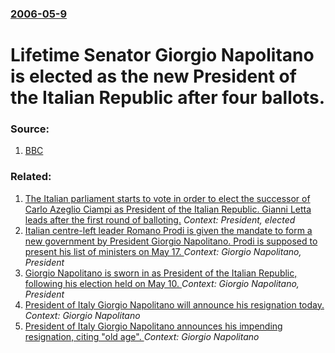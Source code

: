 ### [2006-05-9](/news/2006/05/9/index.md)

#  Lifetime Senator Giorgio Napolitano is elected as the new President of the Italian Republic after four ballots. 




### Source:

1. [BBC](http://news.bbc.co.uk/2/hi/europe/4757895.stm)

### Related:

1. [ The Italian parliament starts to vote in order to elect the successor of Carlo Azeglio Ciampi as President of the Italian Republic. Gianni Letta leads after the first round of balloting.](/news/2006/05/8/the-italian-parliament-starts-to-vote-in-order-to-elect-the-successor-of-carlo-azeglio-ciampi-as-president-of-the-italian-republic-gianni.md) _Context: President, elected_
2. [ Italian centre-left leader Romano Prodi is given the mandate to form a new government by President Giorgio Napolitano. Prodi is supposed to present his list of ministers on May 17. ](/news/2006/05/16/italian-centre-left-leader-romano-prodi-is-given-the-mandate-to-form-a-new-government-by-president-giorgio-napolitano-prodi-is-supposed-to.md) _Context: Giorgio Napolitano, President_
3. [ Giorgio Napolitano is sworn in as President of the Italian Republic, following his election held on May 10. ](/news/2006/05/15/giorgio-napolitano-is-sworn-in-as-president-of-the-italian-republic-following-his-election-held-on-may-10.md) _Context: Giorgio Napolitano, President_
4. [President of Italy Giorgio Napolitano will announce his resignation today. ](/news/2015/01/14/president-of-italy-giorgio-napolitano-will-announce-his-resignation-today.md) _Context: Giorgio Napolitano_
5. [President of Italy Giorgio Napolitano announces his impending resignation, citing "old age". ](/news/2014/12/31/president-of-italy-giorgio-napolitano-announces-his-impending-resignation-citing-old-age.md) _Context: Giorgio Napolitano_
